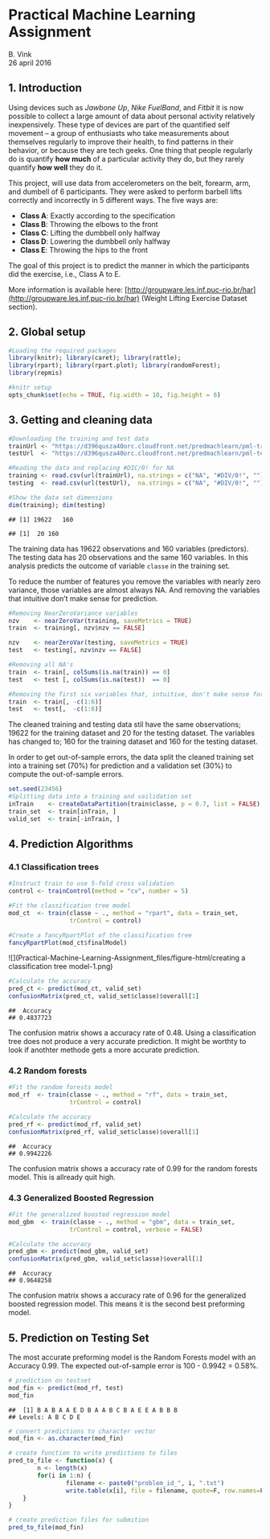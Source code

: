 # Practical Machine Learning Assignment
B. Vink  
26 april 2016  

## 1. Introduction
Using devices such as *Jawbone Up*, *Nike FuelBand*, and *Fitbit* it is now 
possible to collect a large amount of data about personal activity relatively 
inexpensively. These type of devices are part of the quantified self movement 
– a group of enthusiasts who take measurements about themselves regularly to 
improve their health, to find patterns in their behavior, or because they are 
tech geeks. One thing that people regularly do is quantify **how much** of a 
particular activity they do, but they rarely quantify **how well** they do it. 

This project, will use data from accelerometers on the belt, forearm, arm, and 
dumbell of 6 participants. They were asked to perform barbell lifts correctly 
and incorrectly in 5 different ways.  The five ways are:

- **Class A**:   Exactly according to the specification 
- **Class B**:   Throwing the elbows to the front 
- **Class C**:   Lifting the dumbbell only halfway 
- **Class D**:   Lowering the dumbbell only halfway 
- **Class E**:   Throwing the hips to the front 

The goal of this project is to predict the manner in which the participants did 
the exercise, i.e., Class A to E.

More information is available here: [http://groupware.les.inf.puc-rio.br/har](http://groupware.les.inf.puc-rio.br/har) 
(Weight Lifting Exercise Dataset section).

## 2. Global setup

```r
#Loading the required packages
library(knitr); library(caret); library(rattle);
library(rpart); library(rpart.plot); library(randomForest);
library(repmis)
```

```r
#knitr setup
opts_chunk$set(echo = TRUE, fig.width = 10, fig.height = 6)
```

## 3. Getting and cleaning data

```r
#Downloading the training and test data
trainUrl <- "https://d396qusza40orc.cloudfront.net/predmachlearn/pml-training.csv"
testUrl  <- "https://d396qusza40orc.cloudfront.net/predmachlearn/pml-testing.csv"

#Reading the data and replacing #DIC/0! for NA
training <- read.csv(url(trainUrl), na.strings = c("NA", "#DIV/0!", ""))
testing  <- read.csv(url(testUrl),  na.strings = c("NA", "#DIV/0!", ""))

#Show the data set dimensions 
dim(training); dim(testing)
```

```
## [1] 19622   160
```

```
## [1]  20 160
```
The training data has 19622 observations and 160 variables (predictors). The testing data has 20 observations and the same 160 variables. In this analysis predicts the outcome of variable `classe` in the training set.

To reduce the number of features you remove the variables with nearly zero variance, those variables are almost always NA. And removing the variables that intuitive don’t make sense for prediction. 

```r
#Removing NearZeroVariance variables
nzv    <- nearZeroVar(training, saveMetrics = TRUE)
train  <- training[, nzv$nzv == FALSE]

nzv    <- nearZeroVar(testing, saveMetrics = TRUE)
test   <- testing[, nzv$nzv == FALSE]

#Removing all NA's
train  <- train[, colSums(is.na(train)) == 0]
test   <- test [, colSums(is.na(test))  == 0]

#Removing the first six variables that, intuitive, don't make sense for prediction 
train  <- train[, -c(1:6)]
test   <- test[,  -c(1:6)]
```
The cleaned training and testing data stil have the same observations; 19622 for the training dataset and 20 for the testing dataset. The variables has changed to; 160 for the training dataset and 160 for the testing dataset.

In order to get out-of-sample errors, the data split the cleaned training set into a training set (70%) for prediction and a validation set (30%) to compute the out-of-sample errors.

```r
set.seed(23456)
#Splitting data into a training and vailidation set
inTrain    <- createDataPartition(train$classe, p = 0.7, list = FALSE)
train_set  <- train[inTrain, ]
valid_set  <- train[-inTrain, ]
```

## 4. Prediction Algorithms

### 4.1 Classification trees

```r
#Instruct train to use 5-fold cross validation
control <- trainControl(method = "cv", number = 5)

#Fit the classification tree model 
mod_ct  <- train(classe ~ ., method = "rpart", data = train_set, 
                 trControl = control)

#Create a fancyRpartPlot of the classification tree
fancyRpartPlot(mod_ct$finalModel)
```

![](Practical-Machine-Learning-Assignment_files/figure-html/creating a classification tree model-1.png)<!-- -->

```r
#Calculate the accuracy 
pred_ct <- predict(mod_ct, valid_set)
confusionMatrix(pred_ct, valid_set$classe)$overall[1]
```

```
##  Accuracy 
## 0.4837723
```
The confusion matrix shows a accuracy rate of 0.48. Using a classification tree does not produce a very accurate prediction. It might be worthty to look if anothter methode gets a more accurate prediction. 

### 4.2 Random forests

```r
#Fit the random forests model 
mod_rf  <- train(classe ~ ., method = "rf", data = train_set, 
                 trControl = control)

#Calculate the accuracy 
pred_rf <- predict(mod_rf, valid_set)
confusionMatrix(pred_rf, valid_set$classe)$overall[1]
```

```
##  Accuracy 
## 0.9942226
```
The confusion matrix shows a accuracy rate of 0.99 for the random forests model. This is allready quit high. 

### 4.3 Generalized Boosted Regression

```r
#Fit the generalized boosted regression model
mod_gbm  <- train(classe ~ ., method = "gbm", data = train_set, 
                 trControl = control, verbose = FALSE)

#Calculate the accuracy
pred_gbm <- predict(mod_gbm, valid_set)
confusionMatrix(pred_gbm, valid_set$classe)$overall[1]
```

```
##  Accuracy 
## 0.9648258
```
The confusion matrix shows a accuracy rate of 0.96 for the generalized boosted regression model. This means it is the second best preforming model.  

## 5. Prediction on Testing Set
The most accurate preforming model is the Random Forests model with an Accuracy 0.99. The expected out-of-sample error is 100 - 0.9942 = 0.58%.

```r
# prediction on testset
mod_fin <- predict(mod_rf, test)
mod_fin
```

```
##  [1] B A B A A E D B A A B C B A E E A B B B
## Levels: A B C D E
```

```r
# convert predictions to character vector
mod_fin <- as.character(mod_fin)

# create function to write predictions to files
pred_to_file <- function(x) {
        n <- length(x)
        for(i in 1:n) {
                filename <- paste0("problem_id_", i, ".txt")
                write.table(x[i], file = filename, quote=F, row.names=F, col.names=F)
    }
}

# create prediction files for submition
pred_to_file(mod_fin)
```


